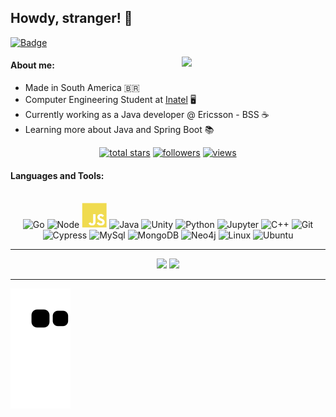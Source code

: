 ## Howdy, stranger! 👋

[![Badge](https://img.shields.io/static/v1?label=&message=Gabriel&color=informational&style=flat-square&logo=Linkedin&logoColor=white&link=https://www.linkedin.com/in/gabriel-pivoto-091ab0226)](https://www.linkedin.com/in/gabriel-pivoto-091ab0226)

<img align='right' src="https://media0.giphy.com/media/qgQUggAC3Pfv687qPC/giphy.gif?cid=ecf05e4772zxp2lxyohmv5r7928lcgmustzp8nn15gvn55l0&rid=giphy.gif&ct=g" width="230">

#### About me:

- Made in South America 🇧🇷
- Computer Engineering Student at [Inatel](https://inatel.br/home/) 🖥️
- Currently working as a Java developer @ Ericsson - BSS ☕
- Learning more about Java and Spring Boot 📚

<!-- Star counter - https://github.com/idealclover/GitHub-Star-Counter -->
<p align="center">
<a href="https://github.com/GabrielPivoto?tab=repositories&sort=stargazers">    
    <img alt="total stars" title="Total stars on GitHub" src="https://custom-icon-badges.herokuapp.com/badge/dynamic/json?logo=star&color=55960c&labelColor=488207&label=Stars&style=for-the-badge&query=%24.stars&url=https://api.github-star-counter.workers.dev/user/GabrielPivoto"/></a>
<a href="https://github.com/GabrielPivoto?tab=followers">
    <img alt="followers" title="Follow me on Github" src="https://custom-icon-badges.herokuapp.com/github/followers/GabrielPivoto?color=236ad3&labelColor=1155ba&style=for-the-badge&logo=person-add&label=Follow&logoColor=white"/></a>
<a href="https://github.com/GabrielPivoto">    
    <img alt="views" title="GitHub profile views" src="https://komarev.com/ghpvc/?username=GabrielPivoto&style=for-the-badge"/></a>
</p>

#### Languages and Tools:

<div align="center" style="display: inline_block"><br>
  <img src="https://www.vectorlogo.zone/logos/golang/golang-official.svg" alt="Go" title="Go" width="40" height="40"/>
  <img src="https://www.vectorlogo.zone/logos/nodejs/nodejs-icon.svg" alt="Node" title="Node" width="40" height="40"/>
  <img src="https://raw.githubusercontent.com/devicons/devicon/master/icons/javascript/javascript-plain.svg" alt="Javascript" title="Javascript" width="40" height="40"/>   
  <img src="https://www.vectorlogo.zone/logos/java/java-icon.svg" alt="Java" title="Java" width="40" height="40"/>
  <img src="https://www.vectorlogo.zone/logos/unity3d/unity3d-icon.svg" alt="Unity" title="Unity" width="40" height="40"/> 
  <img src="https://www.vectorlogo.zone/logos/python/python-icon.svg" alt="Python" title="Python" width="40" height="40">
  <img src="https://www.vectorlogo.zone/logos/jupyter/jupyter-icon.svg" alt="Jupyter" title="Jupyter" width="40" height="40">
  <img src="https://cdn-icons-png.flaticon.com/512/6132/6132222.png" alt="C++" title="C++" width="40" height="40">
  <img src="https://www.vectorlogo.zone/logos/git-scm/git-scm-icon.svg" alt="Git" title="Git" width="40" height="40">  
  <img src="https://raw.githubusercontent.com/get-icon/geticon/master/icons/cypress.svg" alt="Cypress" title="Cypress" width="40" height="40">
  <img src="https://www.vectorlogo.zone/logos/mysql/mysql-official.svg" alt="MySql" title="MySql" width="40" height="40">
  <img src="https://www.vectorlogo.zone/logos/mongodb/mongodb-icon.svg" alt="MongoDB" title="MongoDB" width="40" height="40">
  <img src="https://www.vectorlogo.zone/logos/neo4j/neo4j-icon.svg" alt="Neo4j" title="Neo4j" width="40" height="40">
  <img src="https://www.vectorlogo.zone/logos/linux/linux-icon.svg" alt="Linux" title="Linux" width="40" height="40">
  <img src="https://www.vectorlogo.zone/logos/ubuntu/ubuntu-icon.svg" alt="Ubuntu" title="Ubuntu" width="40" height="40">
</div>

---

<p align="center">
  <img height="180em" src="https://github-readme-stats.vercel.app/api?username=GabrielPivoto&show_icons=true&theme=nightowl&include_all_commits=true&count_private=true"/>
  <img height="180em" src="https://github-readme-stats.vercel.app/api/top-langs/?username=GabrielPivoto&layout=compact&theme=nightowl&count_private=true"/>
</p>

---

![Snake animation](https://github.com/GabrielPivoto/GabrielPivoto/blob/output/github-contribution-grid-snake.svg)
